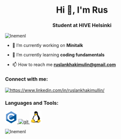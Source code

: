 <h1 align="center">Hi 👋, I'm Rus</h1>
<h3 align="center">Student at HIVE Helsinki</h3>

<p align="left"> <img src="https://komarev.com/ghpvc/?username=lnemenl&label=Profile%20views&color=0e75b6&style=flat" alt="lnemenl" /> </p>

- 🔭 I’m currently working on **Minitalk**

- 🌱 I’m currently learning **coding fundamentals**

- 📫 How to reach me **ruslankhakimulin@gmail.com**

<h3 align="left">Connect with me:</h3>
<p align="left">
<a href="https://linkedin.com/in/https://www.linkedin.com/in/ruslankhakimullin/" target="blank"><img align="center" src="https://raw.githubusercontent.com/rahuldkjain/github-profile-readme-generator/master/src/images/icons/Social/linked-in-alt.svg" alt="https://www.linkedin.com/in/ruslankhakimullin/" height="30" width="40" /></a>
</p>

<h3 align="left">Languages and Tools:</h3>
<p align="left"> <a href="https://www.cprogramming.com/" target="_blank" rel="noreferrer"> <img src="https://raw.githubusercontent.com/devicons/devicon/master/icons/c/c-original.svg" alt="c" width="40" height="40"/> </a> <a href="https://git-scm.com/" target="_blank" rel="noreferrer"> <img src="https://www.vectorlogo.zone/logos/git-scm/git-scm-icon.svg" alt="git" width="40" height="40"/> </a> <a href="https://www.linux.org/" target="_blank" rel="noreferrer"> <img src="https://raw.githubusercontent.com/devicons/devicon/master/icons/linux/linux-original.svg" alt="linux" width="40" height="40"/> </a> </p>

<p><img align="center" src="https://github-readme-stats.vercel.app/api/top-langs?username=lnemenl&show_icons=true&locale=en&layout=compact" alt="lnemenl" /></p>
